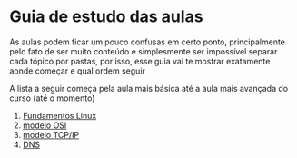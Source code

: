 # Guia de estudo das aulas

As aulas podem ficar um pouco confusas em certo ponto, principalmente pelo fato de ser muito conteúdo e simplesmente ser impossível separar cada tópico por pastas, por isso, esse guia vai te mostrar exatamente aonde começar e qual ordem seguir

A lista a seguir começa pela aula mais básica até a aula mais avançada do curso (até o momento)

1. [Fundamentos Linux](aulas/linux/fundamentos/)
2. [modelo OSI](aulas/network/modelo-osi.md)
3. [modelo TCP/IP](aulas/network/modeloTCPIP.md)
4. [DNS](aulas/network/ferramentas/DNS.md)